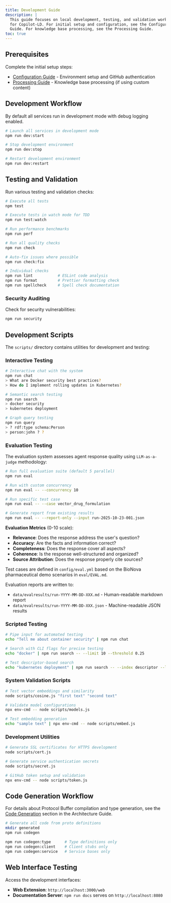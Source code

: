 ```yaml
---
title: Development Guide
description: |
  This guide focuses on local development, testing, and validation workflows
  for Copilot-LD. For initial setup and configuration, see the Configuration
  Guide. For knowledge base processing, see the Processing Guide.
toc: true
---
```


## Prerequisites

Complete the initial setup steps:

- [Configuration Guide](/configuration/) - Environment setup and GitHub
  authentication
- [Processing Guide](/processing/) - Knowledge base processing (if using custom
  content)

## Development Workflow

By default all services run in development mode with debug logging enabled.

```bash
# Launch all services in development mode
npm run dev:start

# Stop development environment
npm run dev:stop

# Restart development environment
npm run dev:restart
```

## Testing and Validation

Run various testing and validation checks:

```bash
# Execute all tests
npm test

# Execute tests in watch mode for TDD
npm run test:watch

# Run performance benchmarks
npm run perf

# Run all quality checks
npm run check

# Auto-fix issues where possible
npm run check:fix

# Individual checks
npm run lint           # ESLint code analysis
npm run format         # Prettier formatting check
npm run spellcheck     # Spell check documentation
```

### Security Auditing

Check for security vulnerabilities:

```bash
npm run security
```

## Development Scripts

The `scripts/` directory contains utilities for development and testing:

### Interactive Testing

```bash
# Interactive chat with the system
npm run chat
> What are Docker security best practices?
> How do I implement rolling updates in Kubernetes?

# Semantic search testing
npm run search
> docker security
> kubernetes deployment

# Graph query testing
npm run query
> ? rdf:type schema:Person
> person:john ? ?
```

### Evaluation Testing

The evaluation system assesses agent response quality using `LLM-as-a-judge`
methodology:

```bash
# Run full evaluation suite (default 5 parallel)
npm run eval

# Run with custom concurrency
npm run eval -- --concurrency 10

# Run specific test case
npm run eval -- --case vector_drug_formulation

# Generate report from existing results
npm run eval -- --report-only --input run-2025-10-23-001.json
```

**Evaluation Metrics** (0-10 scale):

- **Relevance**: Does the response address the user's question?
- **Accuracy**: Are the facts and information correct?
- **Completeness**: Does the response cover all aspects?
- **Coherence**: Is the response well-structured and organized?
- **Source Attribution**: Does the response properly cite sources?

Test cases are defined in `config/eval.yml` based on the BioNova pharmaceutical
demo scenarios in `eval/EVAL.md`.

Evaluation reports are written to:

- `data/evalresults/run-YYYY-MM-DD-XXX.md` - Human-readable markdown report
- `data/evalresults/run-YYYY-MM-DD-XXX.json` - Machine-readable JSON results

### Scripted Testing

```bash
# Pipe input for automated testing
echo "Tell me about container security" | npm run chat

# Search with CLI flags for precise testing
echo "docker" | npm run search -- --limit 10 --threshold 0.25

# Test descriptor-based search
echo "kubernetes deployment" | npm run search -- --index descriptor --limit 5
```

### System Validation Scripts

```bash
# Test vector embeddings and similarity
node scripts/cosine.js "first text" "second text"

# Validate model configurations
npx env-cmd -- node scripts/models.js

# Test embedding generation
echo "sample text" | npx env-cmd -- node scripts/embed.js
```

### Development Utilities

```bash
# Generate SSL certificates for HTTPS development
node scripts/cert.js

# Generate service authentication secrets
node scripts/secret.js

# GitHub token setup and validation
npx env-cmd -- node scripts/token.js
```

## Code Generation Workflow

For details about Protocol Buffer compilation and type generation, see the
[Code Generation](/architecture/) section in the Architecture Guide.

```bash
# Generate all code from proto definitions
mkdir generated
npm run codegen

npm run codegen:type      # Type definitions only
npm run codegen:client    # Client stubs only
npm run codegen:service   # Service bases only
```

## Web Interface Testing

Access the development interfaces:

- **Web Extension**: `http://localhost:3000/web`
- **Documentation Server**: `npm run docs` serves on `http://localhost:8080`
